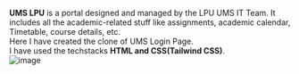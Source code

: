 **UMS LPU** is a portal designed and managed by the LPU UMS IT Team. It includes all the academic-related stuff like assignments, academic calendar, Timetable, course details, etc. <br>
Here I have created the clone of UMS Login Page. <br>
I have used the techstacks **HTML and CSS(Tailwind CSS)**. <br>
![image](https://github.com/krishna-nishant/UMS-Login/assets/107404862/0b08389e-45e6-4e4a-a4b2-a28dc1ff0c21)

